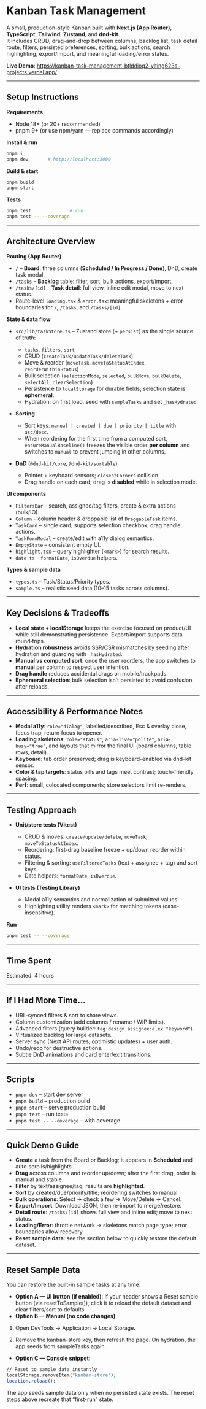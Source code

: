 # Kanban Task Management

A small, production-style Kanban built with **Next.js (App Router)**, **TypeScript**, **Tailwind**, **Zustand**, and **dnd-kit**.  
It includes CRUD, drag-and-drop between columns, backlog list, task detail route, filters, persisted preferences, sorting, bulk actions, search highlighting, export/import, and meaningful loading/error states.

**Live Demo**: https://kanban-task-management-btlddioq2-yiting623s-projects.vercel.app/

---

## Setup Instructions

**Requirements**
- Node 18+ (or 20+ recommended)
- pnpm 9+ (or use npm/yarn — replace commands accordingly)

**Install & run**
```bash
pnpm i
pnpm dev       # http://localhost:3000
```

**Build & start**
```bash
pnpm build
pnpm start
```

**Tests**
```bash
pnpm test              # run
pnpm test -- --coverage
```

---

## Architecture Overview

**Routing (App Router)**
- `/` – **Board**: three columns (**Scheduled / In Progress / Done**), DnD, create task modal.
- `/tasks` – **Backlog** table: filter, sort, bulk actions, export/import.
- `/tasks/[id]` – **Task detail**: full view, inline edit modal, move to next status.
- Route-level `loading.tsx` & `error.tsx`: meaningful skeletons + error boundaries for `/`, `/tasks`, and `/tasks/[id]`.

**State & data flow**
- `src/lib/taskStore.ts` – Zustand store (+ `persist`) as the single source of truth:
  - `tasks`, `filters`, `sort`
  - CRUD (`createTask/updateTask/deleteTask`)
  - Move & reorder (`moveTask`, `moveToStatusAtIndex`, `reorderWithinStatus`)
  - Bulk selection (`selectionMode`, `selected`, `bulkMove`, `bulkDelete`, `selectAll`, `clearSelection`)
  - Persistence to `localStorage` for durable fields; selection state is **ephemeral**.
  - Hydration: on first load, seed with `sampleTasks` and set `_hasHydrated`.

- **Sorting**
  - Sort keys: `manual | created | due | priority | title` with `asc/desc`.
  - When reordering for the first time from a computed sort, `ensureManualBaseline()` freezes the visible order **per column** and switches to `manual` to prevent jumping in other columns.

- **DnD** (`@dnd-kit/core`, `@dnd-kit/sortable`)
  - Pointer + keyboard sensors; `closestCorners` collision.
  - Drag handle on each card; drag is **disabled** while in selection mode.

**UI components**
- `FiltersBar` – search, assignee/tag filters, create & extra actions (bulk/IO).
- `Column` – column header & droppable list of `DraggableTask` items.
- `TaskCard` – single card; supports selection checkbox, drag handle, actions.
- `TaskFormModal` – create/edit with a11y dialog semantics.
- `EmptyState` – consistent empty UI.
- `highlight.tsx` – query highlighter (`<mark>`) for search results.
- `date.ts` – `formatDate`, `isOverdue` helpers.

**Types & sample data**
- `types.ts` – Task/Status/Priority types.
- `sample.ts` – realistic seed data (10–15 tasks across columns).

---

## Key Decisions & Tradeoffs

- **Local state + localStorage** keeps the exercise focused on product/UI while still demonstrating persistence. Export/import supports data round‑trips.
- **Hydration robustness** avoids SSR/CSR mismatches by seeding after hydration and guarding with `_hasHydrated`.
- **Manual vs computed sort**: once the user reorders, the app switches to **manual** per column to respect user intention.
- **Drag handle** reduces accidental drags on mobile/trackpads.
- **Ephemeral selection**: bulk selection isn’t persisted to avoid confusion after reloads.

---

## Accessibility & Performance Notes

- **Modal a11y**: `role="dialog"`, labelled/described, Esc & overlay close, focus trap, return focus to opener.
- **Loading skeletons**: `role="status"`, `aria-live="polite"`, `aria-busy="true"`, and layouts that mirror the final UI (board columns, table rows, detail).
- **Keyboard**: tab order preserved; drag is keyboard-enabled via dnd-kit sensor.
- **Color & tap targets**: status pills and tags meet contrast; touch-friendly spacing.
- **Perf**: small, colocated components; store selectors limit re-renders.

---

## Testing Approach

- **Unit/store tests (Vitest)**
  - CRUD & moves: `create/update/delete`, `moveTask`, `moveToStatusAtIndex`.
  - Reordering: first-drag baseline freeze + up/down reorder within status.
  - Filtering & sorting: `useFilteredTasks` (text + assignee + tag) and sort keys.
  - Date helpers: `formatDate`, `isOverdue`.

- **UI tests (Testing Library)**
  - Modal a11y semantics and normalization of submitted values.
  - Highlighting utility renders `<mark>` for matching tokens (case-insensitive).

**Run**
```bash
pnpm test -- --coverage
```

---

## Time Spent

Estimated: 4 hours

---

## If I Had More Time…

- URL‑synced filters & sort to share views.
- Column customization (add columns / rename / WIP limits).
- Advanced filters (query builder: `tag:design assignee:alex "keyword"`).
- Virtualized backlog for large datasets.
- Server sync (Next API routes, optimistic updates) + user auth.
- Undo/redo for destructive actions.
- Subtle DnD animations and card enter/exit transitions.

---

## Scripts

- `pnpm dev` – start dev server  
- `pnpm build` – production build  
- `pnpm start` – serve production build  
- `pnpm test` – run tests  
- `pnpm test -- --coverage` – with coverage

---

## Quick Demo Guide

- **Create** a task from the Board or Backlog; it appears in **Scheduled** and auto‑scrolls/highlights.
- **Drag** across columns and reorder up/down; after the first drag, order is manual and stable.
- **Filter** by text/assignee/tag; results are **highlighted**.
- **Sort** by created/due/priority/title; reordering switches to manual.
- **Bulk operations**: Select → check a few → Move/Delete → Cancel.
- **Export/Import**: Download JSON, then re‑import to merge/restore.
- **Detail route**: `/tasks/[id]` shows full view and inline edit; move to next status.
- **Loading/Error**: throttle network → skeletons match page type; error boundaries allow recovery.
- **Reset sample data**: see the section below to quickly restore the default dataset.

---

## Reset Sample Data

You can restore the built-in sample tasks at any time:

- **Option A — UI button (if enabled)**:
If your header shows a Reset sample button (via resetToSample()), click it to reload the default dataset and clear filters/sort to defaults.
- **Option B — Manual (no code changes)**:
1. Open DevTools → Application → Local Storage.

2. Remove the kanban-store key, then refresh the page.
On hydration, the app seeds from sampleTasks again.
- **Option C — Console snippet**:
```bash
// Reset to sample data instantly
localStorage.removeItem("kanban-store");
location.reload();
```
The app seeds sample data only when no persisted state exists. The reset steps above recreate that “first-run” state.